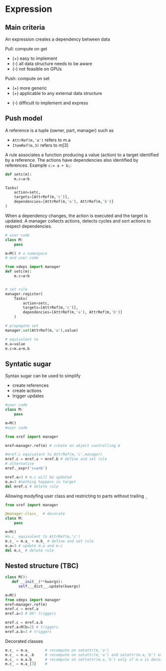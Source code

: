 Expression
============

Main criteria
------------

An expression creates a dependency between data

Pull: compute on get
   - (+) easy to implement
   - (-) all data structure needs to be aware
   - (-) not feasible on GPUs

Push: compute on set
   + (+) more generic
   + (+) applicable to any external data structure
   - (-) difficult to implement and express

Push model
---------------
A reference is a tuple (owner, part, manager) such as
  - `AttrRef(m,'a')` refers to m.a
  - `ItemRef(m,3)` refers to m[3]

A rule associates a function producing a value (action) to a target identified by a reference.
The actions have dependencies also identified by references.
Example `c:= a + b;`:

```python
def setc(m):
    m.c=a+b

Tasks(
    action=setc,
    targets=[AttrRef(m,'c')],
    dependencies=[AttrRef(m,'a'), AttrRef(m,'b')]
)

```

When a dependency changes, the action is executed and the target is updated.
A manager collects actions, detects cycles and sort actions to respect dependencies.


```python
# user code
class M:
    pass

m=M() # a namespace
# end user code

from xdeps import manager
def setc(m):
    m.c=a+b


# set rule
manager.register(
    Tasks(
        action=setc,
        targets=[AttrRef(m,'c')],
        dependencies=[AttrRef(m,'a'), AttrRef(m,'b')]
    )

# propagate set
manager.set(AttrRef(m,'a'),value)

# equivalent to
m.a=value
m.c=m.a+m.b
```

Syntatic sugar
---------------

Syntax sugar can be used to simplify
- create references
- create actions
- trigger updates

```python
#user code
class M:
    pass

m=M()
#user code

from xref import manager

mref=manager.ref(m) # create an object controlling m

#mref.c equivalent to AttrRef(m,'c',manager)
mref.c = mref.a + mref.b # define and set rule
# alternative
mref._expr('c=a+b')

mref.a=3 # m.c will be updated
m.a=3 #nothing happens in target
del mref.c # delete rule
```

Allowing modyfing user class and restricting to parts without trailing `_`
```python
from xref import manager

@manager.class_  # decorate
class M:
    pass

m=M()
#m.c_ equivalent to AttrRef(m,'c')
m.c_ = m.a_ + m.b_ # define and set rule
m.a=3 # update m.a and m.c
del m.c_ # delete rule
```

Nested structure (TBC)
-----------------------------------------
```python
class M():
   def __init__(**kwargs):
      self.__dict__.update(kwargs)

m=M()
from xdeps import manager
mref=manager.ref(m)
mref.c = mref.a
mref.a=3 # OK! triggers

mref.c = mref.a.b
mref.a=M(b=2) # triggers
mref.a.b=3 # triggers

```


Decorated classes

```python
m.c_ = m.a_       # recompute on setattr(m,'a')
m.c_ = m.a_.b     # recompute on setattr(m,'a') and setattr(m.a,'b') only if m.a is decorated 
m.c_ = m.a.b_     # recompute on settattr(m.a,'b') only if m.a is decorated
m.c_ = m.a_[3]    #  
```

